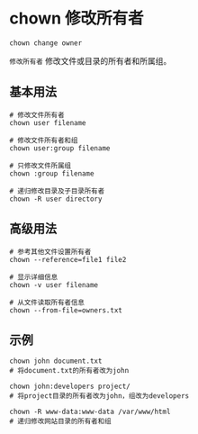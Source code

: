 # chown 修改所有者

`chown change owner`

`修改所有者` 修改文件或目录的所有者和所属组。

## 基本用法
```shell
# 修改文件所有者
chown user filename

# 修改文件所有者和组
chown user:group filename

# 只修改文件所属组
chown :group filename

# 递归修改目录及子目录所有者
chown -R user directory
```

## 高级用法
```shell
# 参考其他文件设置所有者
chown --reference=file1 file2

# 显示详细信息
chown -v user filename

# 从文件读取所有者信息
chown --from-file=owners.txt
```

## 示例
```shell
chown john document.txt
# 将document.txt的所有者改为john

chown john:developers project/
# 将project目录的所有者改为john，组改为developers

chown -R www-data:www-data /var/www/html
# 递归修改网站目录的所有者和组
```